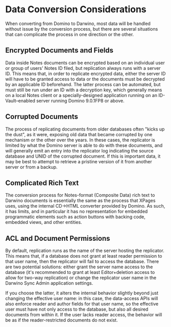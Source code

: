 # Data Conversion Considerations

When converting from Domino to Darwino, most data will be handled without issue by the conversion process, but there are several situations that can complicate the process in one direction or the other.

## Encrypted Documents and Fields

Data inside Notes documents can be encrypted based on an individual user or group of users' Notes ID filed, but replication always runs with a server ID. This means that, in order to replicate encrypted data, either the server ID will have to be granted access to data or the documents must be decrypted by an applicable ID beforehand. The latter process can be automated, but must still be run under an ID with a decryption key, which generally means on a local Notes client or a specially-designed application running on an ID-Vault–enabled server running Domino 9.0.1FP8 or above.

## Corrupted Documents

The process of replicating documents from older databases often "kicks up the dust", as it were, exposing old data  that became corrupted by one mechanism or the other over the years. In these cases, the replicator is limited by what the Domino server is able to do with these documents, and will generally emit an entry into the replicator log indicating the source database and UNID of the corrupted document. If this is important data, it may be best to attempt to retrieve a pristine version of it from another server or from a backup.

## Complicated Rich Text

The conversion process for Notes-format (Composite Data) rich text to Darwino documents is essentially the same as the process that XPages uses, using the internal CD&rarr;HTML converter provided by Domino. As such, it has limits, and in particular it has no representation for embedded programmatic elements such as action buttons with backing code, embedded views, and other entities.

## ACL and Document Permissions

By default, replication runs as the name of the server hosting the replicator. This means that, if a database does not grant at least reader permission to that user name, then the replicator will fail to access the database. There are two potential solutions: either grant the server name access to the database (it's recommended to grant at least Editor+deletion access to allow for two-way replication) or change the replicator user name in the Darwino Sync Admin application settings.

If you choose the latter, it alters the internal behavior slightly beyond just changing the effective user name: in this case, the data-access APIs will also enforce reader and author fields for that user name, so the effective user must have not only access to the database, but also all desired documents from within it. If the user lacks reader access, the behavior will be as if the reader-restricted documents do not exist.